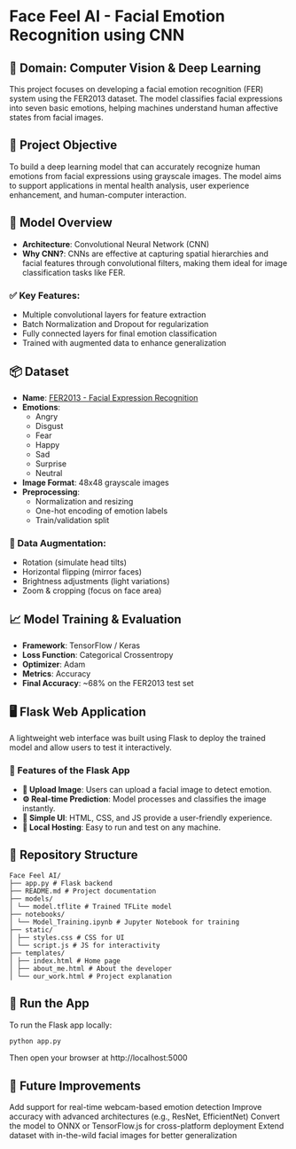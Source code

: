 # Face Feel AI - Facial Emotion Recognition using CNN

## 🧠 Domain: Computer Vision & Deep Learning

This project focuses on developing a facial emotion recognition (FER) system using the FER2013 dataset. The model classifies facial expressions into seven basic emotions, helping machines understand human affective states from facial images.


## 🎯 Project Objective

To build a deep learning model that can accurately recognize human emotions from facial expressions using grayscale images. The model aims to support applications in mental health analysis, user experience enhancement, and human-computer interaction.


## 🧰 Model Overview

- **Architecture**: Convolutional Neural Network (CNN)
- **Why CNN?**: CNNs are effective at capturing spatial hierarchies and facial features through convolutional filters, making them ideal for image classification tasks like FER.

### ✅ Key Features:

- Multiple convolutional layers for feature extraction
- Batch Normalization and Dropout for regularization
- Fully connected layers for final emotion classification
- Trained with augmented data to enhance generalization

## 📦 Dataset

- **Name**: [FER2013 - Facial Expression Recognition](https://www.kaggle.com/datasets/msambare/fer2013)
- **Emotions**:
  - Angry  
  - Disgust  
  - Fear  
  - Happy  
  - Sad  
  - Surprise  
  - Neutral
- **Image Format**: 48x48 grayscale images
- **Preprocessing**:
  - Normalization and resizing
  - One-hot encoding of emotion labels
  - Train/validation split

### 🧪 Data Augmentation:
- Rotation (simulate head tilts)  
- Horizontal flipping (mirror faces)  
- Brightness adjustments (light variations)  
- Zoom & cropping (focus on face area)

## 📈 Model Training & Evaluation

- **Framework**: TensorFlow / Keras
- **Loss Function**: Categorical Crossentropy
- **Optimizer**: Adam
- **Metrics**: Accuracy
- **Final Accuracy**: ~68% on the FER2013 test set

## 🖥️ Flask Web Application

A lightweight web interface was built using Flask to deploy the trained model and allow users to test it interactively.

### 🎯 Features of the Flask App

- **📸 Upload Image**: Users can upload a facial image to detect emotion.
- **⚙️ Real-time Prediction**: Model processes and classifies the image instantly.
- **🎨 Simple UI**: HTML, CSS, and JS provide a user-friendly experience.
- **📂 Local Hosting**: Easy to run and test on any machine.

## 📁 Repository Structure

```
Face Feel AI/
├── app.py # Flask backend
├── README.md # Project documentation
├── models/
│ └── model.tflite # Trained TFLite model
├── notebooks/
│ └── Model_Training.ipynb # Jupyter Notebook for training
├── static/
│ ├── styles.css # CSS for UI
│ └── script.js # JS for interactivity
├── templates/
│ ├── index.html # Home page
│ ├── about_me.html # About the developer
│ └── our_work.html # Project explanation
```

## 🚀 Run the App

To run the Flask app locally:

```bash
python app.py
```
Then open your browser at http://localhost:5000


## 📌 Future Improvements

Add support for real-time webcam-based emotion detection
Improve accuracy with advanced architectures (e.g., ResNet, EfficientNet)
Convert the model to ONNX or TensorFlow.js for cross-platform deployment
Extend dataset with in-the-wild facial images for better generalization

